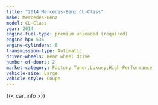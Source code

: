 ```yaml
---
title: "2014 Mercedes-Benz CL-Class"
make: Mercedes-Benz
model: CL-Class
year: 2014
engine-fuel-type: premium unleaded (required)
engine-hp: 536
engine-cylinders: 8
transmission-type: Automatic
driven-wheels: Rear wheel drive
number-of-doors: 2
market-category: Factory Tuner,Luxury,High-Performance
vehicle-size: Large
vehicle-style: Coupe
---
```


{{< car_info >}}
